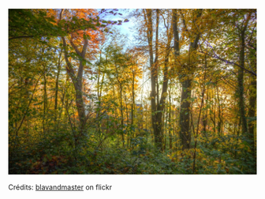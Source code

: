 ![Gauthier](/images/2022-12-20.jpg)

Crédits: [blavandmaster](https://www.flickr.com/people/blavandmaster/) on flickr